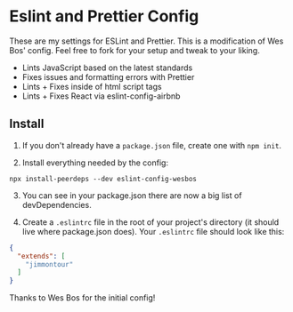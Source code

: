 # Eslint and Prettier Config

These are my settings for ESLint and Prettier.  This is a modification of Wes Bos' config.  Feel free to fork for your setup and tweak to your liking.

* Lints JavaScript based on the latest standards
* Fixes issues and formatting errors with Prettier
* Lints + Fixes inside of html script tags
* Lints + Fixes React via eslint-config-airbnb

## Install

1. If you don't already have a `package.json` file, create one with `npm init`.

2. Install everything needed by the config:

```
npx install-peerdeps --dev eslint-config-wesbos
```

3. You can see in your package.json there are now a big list of devDependencies.

4. Create a `.eslintrc` file in the root of your project's directory (it should live where package.json does). Your `.eslintrc` file should look like this:

```json
{
  "extends": [
    "jimmontour"
  ]
}
```

Thanks to Wes Bos for the initial config!
